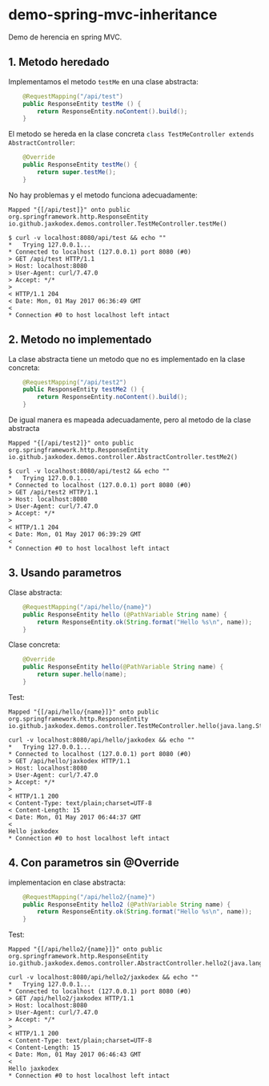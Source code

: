 # demo-spring-mvc-inheritance
Demo de herencia en spring MVC.

## 1. Metodo heredado
Implementamos el metodo `testMe` en una clase abstracta:

```java
    @RequestMapping("/api/test")
    public ResponseEntity testMe () {
        return ResponseEntity.noContent().build();
    }
```

El metodo se hereda en la clase concreta `class TestMeController extends AbstractController`:

```java
    @Override
    public ResponseEntity testMe() {
        return super.testMe();
    }
```

No hay problemas y el metodo funciona adecuadamente:

```shell
Mapped "{[/api/test]}" onto public org.springframework.http.ResponseEntity io.github.jaxkodex.demos.controller.TestMeController.testMe()

$ curl -v localhost:8080/api/test && echo ""
*   Trying 127.0.0.1...
* Connected to localhost (127.0.0.1) port 8080 (#0)
> GET /api/test HTTP/1.1
> Host: localhost:8080
> User-Agent: curl/7.47.0
> Accept: */*
> 
< HTTP/1.1 204 
< Date: Mon, 01 May 2017 06:36:49 GMT
< 
* Connection #0 to host localhost left intact

```

## 2. Metodo no implementado

La clase abstracta tiene un metodo que no es implementado en la clase concreta:

```java
    @RequestMapping("/api/test2")
    public ResponseEntity testMe2 () {
        return ResponseEntity.noContent().build();
    }
```

De igual manera es mapeada adecuadamente, pero al metodo de la clase abstracta

```shell
Mapped "{[/api/test2]}" onto public org.springframework.http.ResponseEntity io.github.jaxkodex.demos.controller.AbstractController.testMe2()

$ curl -v localhost:8080/api/test2 && echo ""
*   Trying 127.0.0.1...
* Connected to localhost (127.0.0.1) port 8080 (#0)
> GET /api/test2 HTTP/1.1
> Host: localhost:8080
> User-Agent: curl/7.47.0
> Accept: */*
> 
< HTTP/1.1 204 
< Date: Mon, 01 May 2017 06:39:29 GMT
< 
* Connection #0 to host localhost left intact

```

## 3. Usando parametros

Clase abstracta:

```java
    @RequestMapping("/api/hello/{name}")
    public ResponseEntity hello (@PathVariable String name) {
        return ResponseEntity.ok(String.format("Hello %s\n", name));
    }
```

Clase concreta:

```java
    @Override
    public ResponseEntity hello(@PathVariable String name) {
        return super.hello(name);
    }
```

Test:

```shell
Mapped "{[/api/hello/{name}]}" onto public org.springframework.http.ResponseEntity io.github.jaxkodex.demos.controller.TestMeController.hello(java.lang.String)

curl -v localhost:8080/api/hello/jaxkodex && echo ""
*   Trying 127.0.0.1...
* Connected to localhost (127.0.0.1) port 8080 (#0)
> GET /api/hello/jaxkodex HTTP/1.1
> Host: localhost:8080
> User-Agent: curl/7.47.0
> Accept: */*
> 
< HTTP/1.1 200 
< Content-Type: text/plain;charset=UTF-8
< Content-Length: 15
< Date: Mon, 01 May 2017 06:44:37 GMT
< 
Hello jaxkodex
* Connection #0 to host localhost left intact
```

## 4. Con parametros sin @Override

implementacion en clase abstracta:

```java
    @RequestMapping("/api/hello2/{name}")
    public ResponseEntity hello2 (@PathVariable String name) {
        return ResponseEntity.ok(String.format("Hello %s\n", name));
    }
```
Test:

```shell
Mapped "{[/api/hello2/{name}]}" onto public org.springframework.http.ResponseEntity io.github.jaxkodex.demos.controller.AbstractController.hello2(java.lang.String)

curl -v localhost:8080/api/hello2/jaxkodex && echo ""
*   Trying 127.0.0.1...
* Connected to localhost (127.0.0.1) port 8080 (#0)
> GET /api/hello2/jaxkodex HTTP/1.1
> Host: localhost:8080
> User-Agent: curl/7.47.0
> Accept: */*
> 
< HTTP/1.1 200 
< Content-Type: text/plain;charset=UTF-8
< Content-Length: 15
< Date: Mon, 01 May 2017 06:46:43 GMT
< 
Hello jaxkodex
* Connection #0 to host localhost left intact
```

